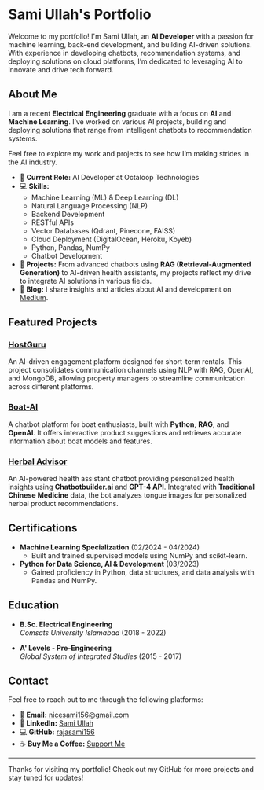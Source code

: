 # Sami Ullah's Portfolio

Welcome to my portfolio! I'm Sami Ullah, an **AI Developer** with a passion for machine learning, back-end development, and building AI-driven solutions. With experience in developing chatbots, recommendation systems, and deploying solutions on cloud platforms, I’m dedicated to leveraging AI to innovate and drive tech forward.

## About Me

I am a recent **Electrical Engineering** graduate with a focus on **AI** and **Machine Learning**. I’ve worked on various AI projects, building and deploying solutions that range from intelligent chatbots to recommendation systems.

Feel free to explore my work and projects to see how I’m making strides in the AI industry.

- 🔭 **Current Role:** AI Developer at Octaloop Technologies
- 💻 **Skills:** 
    - Machine Learning (ML) & Deep Learning (DL)
    - Natural Language Processing (NLP)
    - Backend Development
    - RESTful APIs
    - Vector Databases (Qdrant, Pinecone, FAISS)
    - Cloud Deployment (DigitalOcean, Heroku, Koyeb)
    - Python, Pandas, NumPy
    - Chatbot Development
- 🌱 **Projects:** From advanced chatbots using **RAG (Retrieval-Augmented Generation)** to AI-driven health assistants, my projects reflect my drive to integrate AI solutions in various fields.
- 📝 **Blog:** I share insights and articles about AI and development on [Medium](https://medium.com/@nicesami156).

## Featured Projects

### [HostGuru](https://host-guru.vercel.app/home)
An AI-driven engagement platform designed for short-term rentals. This project consolidates communication channels using NLP with RAG, OpenAI, and MongoDB, allowing property managers to streamline communication across different platforms.

### [Boat-AI](https://bot-ai-chi.vercel.app/)
A chatbot platform for boat enthusiasts, built with **Python**, **RAG**, and **OpenAI**. It offers interactive product suggestions and retrieves accurate information about boat models and features.

### [Herbal Advisor](https://myherbaladvisor.com/)
An AI-powered health assistant chatbot providing personalized health insights using **Chatbotbuilder.ai** and **GPT-4 API**. Integrated with **Traditional Chinese Medicine** data, the bot analyzes tongue images for personalized herbal product recommendations.

## Certifications
- **Machine Learning Specialization** (02/2024 - 04/2024)
    - Built and trained supervised models using NumPy and scikit-learn.
- **Python for Data Science, AI & Development** (03/2023)
    - Gained proficiency in Python, data structures, and data analysis with Pandas and NumPy.

## Education
- **B.Sc. Electrical Engineering**  
  *Comsats University Islamabad* (2018 - 2022)
  
- **A' Levels - Pre-Engineering**  
  *Global System of Integrated Studies* (2015 - 2017)

## Contact

Feel free to reach out to me through the following platforms:

- 📧 **Email:** nicesami156@gmail.com
- 💼 **LinkedIn:** [Sami Ullah](https://www.linkedin.com/in/samiullah156/)
- 💻 **GitHub:** [rajasami156](https://github.com/rajasami156)
- ☕ **Buy Me a Coffee:** [Support Me](https://www.buymeacoffee.com/nicesami15i)

---

Thanks for visiting my portfolio! Check out my GitHub for more projects and stay tuned for updates!
